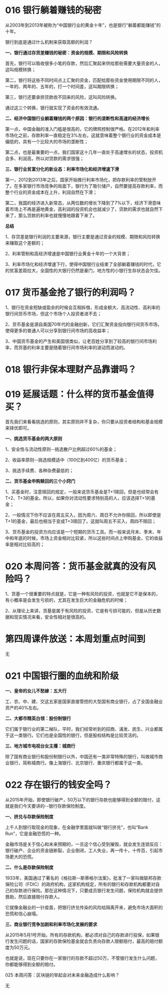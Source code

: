 # 016 银行躺着赚钱的秘密

从2003年到2013年被称为“中国银行业的黄金十年”，也是银行“躺着都能赚钱”的十年。

银行到底是通过什么机制来获取高额的利润？

**一、银行通过存货差赚钱的秘密：资金的规模、期限和风险转换**

首先，银行可以吸收很多小笔的存款，然后汇聚起来供给那些需要大量资金的人，这叫规模转换；

第二，银行将这些不同时间点上汇聚的资金，匹配给那些资金使用期限不同的人，一年的、两年的、五年的，打一个时间差，这叫期限转换；

第三，银行还要承担贷款收不回来的风险，这叫风险转换。

通过这三个转换，银行就实现了资金的有效流通。

**二、经济中国银行业躺着赚钱的两个原因：银行的垄断性和高速的经济增长**

第一点，中国金融的准入门槛是很高的，它的牌照控制很严格。在2012年和利率市场化之前，存款利率一直稳定在3%左右，这就意味着整个银行业的资金成本是偏低的，具有一个比较大的市场的垄断性；

第二点，也是最重要的一点，我们国家这十几年一直处于高速增长的状态，投资机会多、利润高，所以对贷款的需求很强；

**三、银行业贫富分化的新业态：利率市场化和经济增速下滑**

第一，2012到2013年之后，国家开始推行利率市场化，把存款利率的管制放开了。在多家银行市场竞争的局面下，银行为了吸引储户，自然要提高存款利率，而整个行业的资金成本在上升，利润自然在下滑；

第二，我国的经济进入新常态，从两位数的增长下降到了7%以下，经济下滑意味着市场上不再是遍地黄金，高利润的投资机会也就减少了，贷款的需求也就自然下来了，那么贷款的利率也就慢慢地跟着下来了。

**总结**

1、存贷差是银行利润的主要来源，银行主要是通过资金的规模、期限和风险转换来赚取这个差额的；

2、利率管制和高经济增速是中国银行业黄金十年的一个大背景；

3、利率市场化和经济增速下行，使得中国银行业结束了全部躺着赚钱的时代，它的贫富差距拉大，全国性的大银行仍然是豪门，地方性的小银行生存状态会欠佳。

# 017 货币基金抢了银行的利润吗？

1、银行在资金短缺或盈余的时候会互相拆借，形成金额大、高流动性、高利率的银行间货币市场，但这个市场个人投资者进不去；

2、货币基金是源自美国70年代的金融创新，它们汇聚资金投向银行间货币市场，使得更多的普通人可以分享到银行间市场的高收益率；

3、中国货币基金的产生和美国很类似，让老百姓分享到了较高的银行间市场利率，而货基的利率主要是随着银行间市场利率的波动而波动的。

# 018 银行非保本理财产品靠谱吗？



# 019 延展话题：什么样的货币基金值得买？

首先我们来看看挑选的原则，其实原则并不复杂，你只要从投资者结构和基金规模来择优即可。

**一、挑选货币基金的两大原则**

1、安全性与流动性原则--挑选散户比例超过60%的基金；

2、收益率原则--挑选规模适中（100亿到400亿）的货币基金；

3、挑选手续费、各种杂费最低的；

**二、货币基金申购赎回的三个小窍门**

1、买基金时，注意赎回的规定，一般来说货币基金是T+1赎回，但是也经常会有T+2、T+3的基金。所以，如果你对流动性要求特别高的人，应该选择T+1的基金；

2、一般情况下你不应该在周五买入，因为周六、周日不允许你赎回，所以即使是T+1的基金，最后也相当于变成T+3赎回了。这就叫周五不买入，周四不赎回；

3、货币基金的投资方向应该是一个短期的货币工具。而一般来说月末、季末、年中和年底的时候，市场上资金相对比较紧，所以这些时间点上申购基金，它的收益率是相对比较高的；

# 020 本周问答：货币基金就真的没有风险吗？

1、货基一个很重要的特点就是，它是一种有风险的投资，也就是它不是保本的，有小概率是会发生亏损的，尤其在发生巨大的金融危机的时候；

2、从理论上来讲，货基是属于有风险的投资，它是有亏损可能的，但是从历史数据和现实情况来看，安全性相对是很高的。

# 第四周课件放送：本周划重点时间到

无

# 021 中国银行圈的血统和阶级

**一、皇帝的女儿不愁嫁：五大行**

工、农、中、建、交这五家是国家直接管控的大型国有商业银行，占了全国金融业资产的40%左右。

**二、大都市精英白领：股份制银行**

它们属于银行业的第二梯队，平时，我们经常听到的招商、浦发、民生、兴业都属于这一类银行。它们也是全国性的银行，但是股权结构是比较灵活的。

**三、地方城市电视台女主播：城商行**

除了国有商业银行和股份制银行以外，中国还有一类非常特殊的银行，叫做城市商业银行，简称城商行。像上海银行、北京银行、重庆银行都属于这一类。

# 022 存在银行的钱安全吗？

从2015年开始，即使银行破产，50万以下的银行存款也能够得到全额的赔付，这就是我们今天要讲的--银行存款保险制度。

**一、挤兑与存款保险制度**

上千人到银行取现金的现象，在金融学里面就叫做“银行挤兑”，也叫“Bank Run”，它是金融恐慌的一种。

金融市场是关于信心和未来预期的，一旦这个信心受到摧毁，就会发生连锁反应：银行破产、企业的资金链断裂，企业倒闭，工人失业，再一传十，十传百，引起市场更大的恐慌。

**二、什么是存款保险制度**

1933年，美国通过了著名的《格拉斯--斯蒂格尔法案》，批准了一家叫做联邦存款保险公司（FDIC）的政府机构，这家机构规定，所有的银行和存款机构都要对自己的存款进行保险。那在这种情况下，只要成员银行发生问题，保险机构就会提供救助，然后直接赔付存款人。

它就像金融业的一针疫苗，把银行挤兑传染的风险给隔离开来，避免市场大面积的恐慌和信心崩塌。

**三、商业银行竞争加剧和利率市场化发展的要求**

从2015年5月1号开始，所有的存款机构，都必须对自己的存款进行投保，如果银行发生问题的话，国家的存款保险基金就会负责向存款人限额赔付，最高的赔付额度为50万元。

也就是说，现在只要你在一家银行的存款不超过50万，不管银行发生什么问题，你都能够得到全额的赔付。









025 本周问答：区块链的举起会对未来金融造成什么影响？

无









